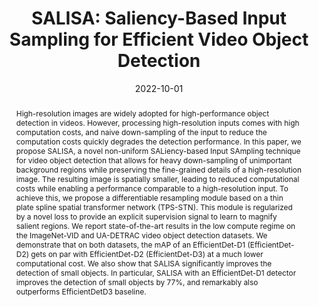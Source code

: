 ---
title: 'SALISA: Saliency-Based Input Sampling for Efficient Video Object Detection'
authors:
- Babak Ehteshami Bejnordi
- admin
- Fatih Porikli
- Amir Ghodrati

date: '2022-10-01'

publishDate: '2024-01-07T11:50:19.119584Z'

publication_types: ['paper-conference']

publication: '*ECCV*'

abstract: "High-resolution images are widely adopted for high-performance object detection in videos. However, processing high-resolution inputs comes with high computation costs, and naive down-sampling of the input to reduce the computation costs quickly degrades the detection performance. In this paper, we propose SALISA, a novel non-uniform SALiency-based Input SAmpling technique for video object detection that allows for heavy down-sampling of unimportant background regions while preserving the fine-grained details of a high-resolution image. The resulting image is spatially smaller, leading to reduced computational costs while enabling a performance comparable to a high-resolution input. To achieve this, we propose a differentiable resampling module based on a thin plate spline spatial transformer network (TPS-STN). This module is regularized by a novel loss to provide an explicit supervision signal to learn to magnify salient regions. We report state-of-the-art results in the low compute regime on the ImageNet-VID and UA-DETRAC video object detection datasets. We demonstrate that on both datasets, the mAP of an EfficientDet-D1 (EfficientDet-D2) gets on par with EfficientDet-D2 (EfficientDet-D3) at a much lower computational cost. We also show that SALISA significantly improves the detection of small objects. In particular, SALISA with an EfficientDet-D1 detector improves the detection of small objects by 77%, and remarkably also outperforms EfficientDetD3 baseline."

tags: [Efficient Video Processing, Small Object Detection, High Resolution Object Detection]

# Display this page in the Featured widget?
featured: no

url_pdf: 'https://arxiv.org/pdf/2204.02397.pdf'
url_code: ''
url_poster: ''
url_project: ''
url_slides: ''

# Featured image
# To use, add an image named `featured.jpg/png` to your page's folder.
image:
  caption: 'Cover figure'
  focal_point: ''
  preview_only: false
---